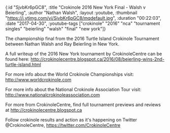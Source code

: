 {:id "SjvbKr6pGC8",
 :title "Crokinole 2016 New York Final - Walsh v Beierling",
 :author "Nathan Walsh",
 :layout :youtube,
 :thumbnail "https://i.ytimg.com/vi/SjvbKr6pGC8/mqdefault.jpg",
 :duration "00:22:03",
 :date "2017-04-30",
 :youtube-tags
 ["crokinole"
  "2016"
  "nca"
  "tournament singles"
  "beierling"
  "walsh"
  "final"
  "new york"]}


The championship final from the 2016 Turtle Island Crokinole Tournament between Nathan Walsh and Ray Beierling in New York.

A full writeup of the 2016 New York tournament by CrokinoleCentre can be found here: http://crokinolecentre.blogspot.ca/2016/08/beierling-wins-2nd-turtle-island.html

For more info about the World Crokinole Championships visit: http://www.worldcrokinole.com

For more info about the National Crokinole Association Tour visit: http://www.nationalcrokinoleassociation.com

For more from CrokinoleCentre, find full tournament previews and reviews at http://crokinolecentre.blogspot.ca

Follow crokinole results and action as it's happening on Twitter @CrokinoleCentre, https://twitter.com/CrokinoleCentre
